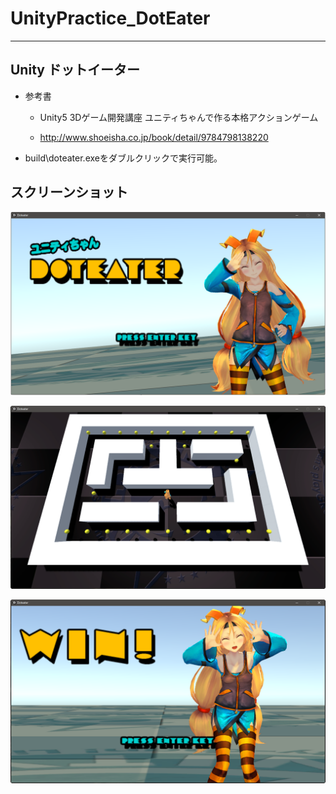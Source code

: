 # UnityPractice_DotEater

- - -

## Unity ドットイーター

* 参考書

    * Unity5 3Dゲーム開発講座 ユニティちゃんで作る本格アクションゲーム

    * http://www.shoeisha.co.jp/book/detail/9784798138220

* build\doteater.exeをダブルクリックで実行可能。

## スクリーンショット

![代替テキスト](/readme/1.png)

![代替テキスト](/readme/2.png)

![代替テキスト](/readme/3.png)
